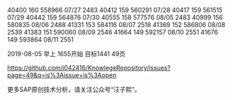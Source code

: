 
40400   160 558966 07/27 2483
40412   159 560291 07/28 
40417   159 561515 07/29
40442   159 564876 07/30
40555   158 577576 08/05 2483
40999   156 580835 08/06 2488
41331   153 584116 08/07 2518
41369   152 586806 08/08 2539 
41383   151 590060 08/09 2546
41664   149 592157 08/10 2551
41676   149 593864 08/11 2551

2019-08-05 早上 1655开始 目标1441 49页 

https://github.com/i042416/KnowlegeRepository/issues?page=49&q=is%3Aissue+is%3Aopen

更多SAP原创技术分析，请关注公众号“汪子熙”。

